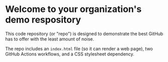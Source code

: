 # Welcome to your organization's demo respository
This code repository (or "repo") is designed to demonstrate the best GitHub has to offer with the least amount of noise. 
 
The repo includes an `index.html` file (so it can render a web page), two GitHub Actions workflows, and a CSS stylesheet dependency.
